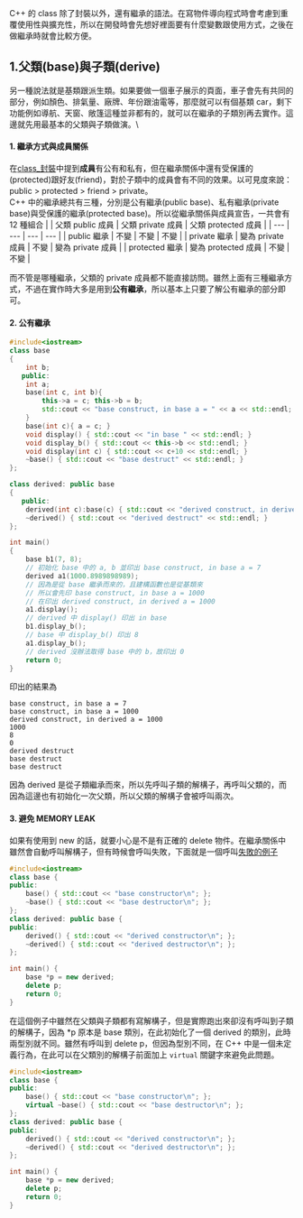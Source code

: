 C++ 的 class 除了封裝以外，還有繼承的語法。在寫物件導向程式時會考慮到重覆使用性與擴充性，所以在開發時會先想好裡面要有什麼變數跟使用方式，之後在做繼承時就會比較方便。

## 1.父類(base)與子類(derive)
另一種說法就是基類跟派生類。如果要做一個車子展示的頁面，車子會先有共同的部分，例如顏色、排氣量、廠牌、年份跟油電等，那麼就可以有個基類 car，剩下功能例如導航、天窗、敞篷這種並非都有的，就可以在繼承的子類別再去實作。這邊就先用最基本的父類與子類做演。\

#### 1. 繼承方式與成員關係
在[class_封裝](https://github.com/JrPhy/CPP_tutorial/blob/main/class_%E5%B0%81%E8%A3%9D.md)中提到**成員**有公有和私有，但在繼承關係中還有受保護的(protected)跟好友(friend)，對於子類中的成員會有不同的效果。以可見度來說：public > protected > friend > private。\
C++ 中的繼承總共有三種，分別是公有繼承(public base)、私有繼承(private base)與受保護的繼承(protected base)。所以從繼承關係與成員宣告，一共會有 12 種組合
|   | 父類 public 成員 | 父類 private 成員 | 父類 protected 成員 |
| --- | --- | --- | --- |
| public 繼承 | 不變 | 不變 | 不變 |
| private 繼承 | 變為 private 成員 | 不變 | 變為 private 成員 |
| protected 繼承 | 變為 protected 成員 | 不變 | 不變 |

而不管是哪種繼承，父類的 private 成員都不能直接訪問。雖然上面有三種繼承方式，不過在實作時大多是用到**公有繼承**，所以基本上只要了解公有繼承的部分即可。
#### 2. 公有繼承
```cpp
#include<iostream>
class base
{
    int b;
   public:
    int a;
    base(int c, int b){ 
        this->a = c; this->b = b; 
        std::cout << "base construct, in base a = " << a << std::endl;
    }
    base(int c){ a = c; }
    void display() { std::cout << "in base " << std::endl; }
    void display_b() { std::cout << this->b << std::endl; }
    void display(int c) { std::cout << c+10 << std::endl; }
    ~base() { std::cout << "base destruct" << std::endl; }
};

class derived: public base
{
   public:
    derived(int c):base(c) { std::cout << "derived construct, in derived a = "<< a << std::endl; }
    ~derived() { std::cout << "derived destruct" << std::endl; }
};

int main()
{
    base b1(7, 8);
    // 初始化 base 中的 a, b 並印出 base construct, in base a = 7
	derived a1(1000.8989898989);
    // 因為是從 base 繼承而來的，且建構函數也是從基類來
    // 所以會先印 base construct, in base a = 1000
    // 在印出 derived construct, in derived a = 1000
	a1.display();
    // derived 中 display() 印出 in base
    b1.display_b();
    // base 中 display_b() 印出 8
    a1.display_b();
    // derived 沒辦法取得 base 中的 b，故印出 0
    return 0;
}
```
印出的結果為
```
base construct, in base a = 7
base construct, in base a = 1000
derived construct, in derived a = 1000
1000
8
0
derived destruct
base destruct
base destruct
```
因為 derived 是從子類繼承而來，所以先呼叫子類的解構子，再呼叫父類的，而因為這邊也有初始化一次父類，所以父類的解構子會被呼叫兩次。
#### 3. 避免 MEMORY LEAK
如果有使用到 new 的話，就要小心是不是有正確的 delete 物件。在繼承關係中雖然會自動呼叫解構子，但有時候會呼叫失敗，下面就是一個呼叫[失敗的例子](https://stackoverflow.com/questions/461203/when-to-use-virtual-destructors?rq=2)
```cpp
#include<iostream>
class base {
public:
    base() { std::cout << "base constructor\n"; };
    ~base() { std::cout << "base destructor\n"; };
};
class derived: public base {
public:
    derived() { std::cout << "derived constructor\n"; };
    ~derived() { std::cout << "derived destructor\n"; };
};

int main() {
    base *p = new derived;
    delete p;
    return 0;
}
```
在這個例子中雖然在父類與子類都有寫解構子，但是實際跑出來卻沒有呼叫到子類的解構子，因為 *p 原本是 base 類別，在此初始化了一個 derived 的類別，此時兩型別就不同。雖然有呼叫到 delete p，但因為型別不同，在 C++ 中是一個未定義行為，在此可以在父類別的解構子前面加上 ```virtual``` 關鍵字來避免此問題。
```cpp
#include<iostream>
class base {
public:
    base() { std::cout << "base constructor\n"; };
    virtual ~base() { std::cout << "base destructor\n"; };
};
class derived: public base {
public:
    derived() { std::cout << "derived constructor\n"; };
    ~derived() { std::cout << "derived destructor\n"; };
};

int main() {
    base *p = new derived;
    delete p;
    return 0;
}
```
